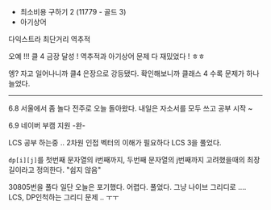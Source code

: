 - 최소비용 구하기 2 (11779 - 골드 3)
- 아기상어

다익스트라 최단거리 역추적 

오예 !!! 클 4 금장 달성 !
역추적과 아기상어 문제 다 재밌었다 ! ㅎㅎ

엥? 자고 일어나니까 클4 은장으로 강등됐다.
확인해보니까 클래스 4 수록 문제가 하나 늘었다.


- - -

6.8 서울에서 좀 놀다 전주로 오늘 돌아왔다. 내일은 자소서를 모두 쓰고 공부 시작 ~


6.9 네이버 부캠 지원 -완-

LCS 공부 하는중 .. 2차원 인접 벡터의 이해가 필요하다
	LCS 3을 풀었다.

``dp[i][j]``를 첫번째 문자열의 i번째까지, 두번째 문자열의 j번째까지 고려했을때의 최장 길이라고 정의한다.
"쉽지 않음"


30805번을 풀다 일단 오늘은 포기했다. 어렵다.
풀었다. 그냥 나이브 그리디로 .... LCS, DP인척하는 그리디 문제 .. ㅜㅜ
